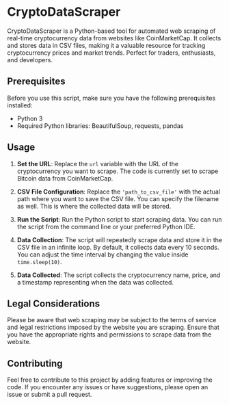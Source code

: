 # CryptoDataScraper
CryptoDataScraper is a Python-based tool for automated web scraping of real-time cryptocurrency data from websites like CoinMarketCap. It collects and stores data in CSV files, making it a valuable resource for tracking cryptocurrency prices and market trends. Perfect for traders, enthusiasts, and developers.

## Prerequisites

Before you use this script, make sure you have the following prerequisites installed:

- Python 3
- Required Python libraries: BeautifulSoup, requests, pandas

## Usage

1. **Set the URL**:
 Replace the `url` variable with the URL of the cryptocurrency you want to scrape. The code is currently set to scrape Bitcoin data from CoinMarketCap.

2. **CSV File Configuration**:
 Replace the `'path_to_csv_file'` with the actual path where you want to save the CSV file. You can specify the filename as well. This is where the collected data will be stored.

3. **Run the Script**:
 Run the Python script to start scraping data. You can run the script from the command line or your preferred Python IDE.

4. **Data Collection**:
 The script will repeatedly scrape data and store it in the CSV file in an infinite loop. By default, it collects data every 10 seconds. You can adjust the time interval by changing the value inside `time.sleep(10)`.

5. **Data Collected**:
 The script collects the cryptocurrency name, price, and a timestamp representing when the data was collected.

## Legal Considerations

Please be aware that web scraping may be subject to the terms of service and legal restrictions imposed by the website you are scraping. Ensure that you have the appropriate rights and permissions to scrape data from the website.

## Contributing

Feel free to contribute to this project by adding features or improving the code. If you encounter any issues or have suggestions, please open an issue or submit a pull request.



  
